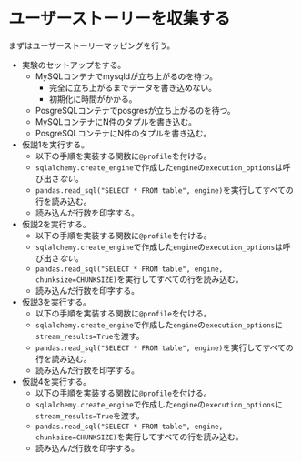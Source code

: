 # ユーザーストーリーを収集する

まずはユーザーストーリーマッピングを行う。

- 実験のセットアップをする。
  - MySQLコンテナでmysqldが立ち上がるのを待つ。
    - 完全に立ち上がるまでデータを書き込めない。
    - 初期化に時間がかかる。
  - PosgreSQLコンテナでposgresが立ち上がるのを待つ。
  - MySQLコンテナにN件のタプルを書き込む。
  - PosgreSQLコンテナにN件のタプルを書き込む。
- 仮説1を実行する。
  - 以下の手順を実装する関数に`@profile`を付ける。
  - `sqlalchemy.create_engine`で作成した`engine`の`execution_options`は呼び出さ*ない*。
  - `pandas.read_sql("SELECT * FROM table", engine)`を実行してすべての行を読み込む。
  - 読み込んだ行数を印字する。
- 仮説2を実行する。
  - 以下の手順を実装する関数に`@profile`を付ける。
  - `sqlalchemy.create_engine`で作成した`engine`の`execution_options`は呼び出さ*ない*。
  - `pandas.read_sql("SELECT * FROM table", engine, chunksize=CHUNKSIZE)`を実行してすべての行を読み込む。
  - 読み込んだ行数を印字する。
- 仮説3を実行する。
  - 以下の手順を実装する関数に`@profile`を付ける。
  - `sqlalchemy.create_engine`で作成した`engine`の`execution_options`に`stream_results=True`を渡す。
  - `pandas.read_sql("SELECT * FROM table", engine)`を実行してすべての行を読み込む。
  - 読み込んだ行数を印字する。
- 仮説4を実行する。
  - 以下の手順を実装する関数に`@profile`を付ける。
  - `sqlalchemy.create_engine`で作成した`engine`の`execution_options`に`stream_results=True`を渡す。
  - `pandas.read_sql("SELECT * FROM table", engine, chunksize=CHUNKSIZE)`を実行してすべての行を読み込む。
  - 読み込んだ行数を印字する。
